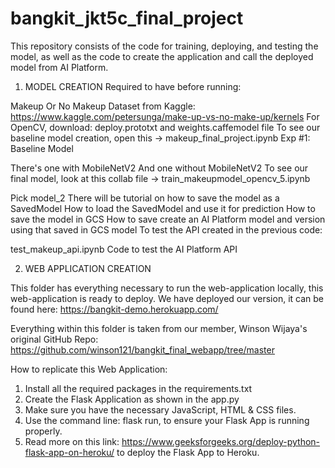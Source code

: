# bangkit_jkt5c_final_project

This repository consists of the code for training, deploying, and testing the model, as well as the code to create the application and call the deployed model from AI Platform. 

1. MODEL CREATION
Required to have before running:

Makeup Or No Makeup Dataset from Kaggle: https://www.kaggle.com/petersunga/make-up-vs-no-make-up/kernels
For OpenCV, download: deploy.prototxt and weights.caffemodel file
To see our baseline model creation, open this -> makeup_final_project.ipynb Exp #1: Baseline Model

There's one with MobileNetV2
And one without MobileNetV2
To see our final model, look at this collab file -> train_makeupmodel_opencv_5.ipynb

Pick model_2
There will be tutorial on how to save the model as a SavedModel
How to load the SavedModel and use it for prediction
How to save the model in GCS
How to save create an AI Platform model and version using that saved in GCS model
To test the API created in the previous code:

test_makeup_api.ipynb Code to test the AI Platform API

2. WEB APPLICATION CREATION

This folder has everything necessary to run the web-application locally, this web-application is ready to deploy.
We have deployed our version, it can be found here: https://bangkit-demo.herokuapp.com/

Everything within this folder is taken from our member, Winson Wijaya's original GitHub Repo: https://github.com/winson121/bangkit_final_webapp/tree/master

How to replicate this Web Application:
1. Install all the required packages in the requirements.txt
2. Create the Flask Application as shown in the app.py
3. Make sure you have the necessary JavaScript, HTML & CSS files.
4. Use the command line: flask run, to ensure your Flask App is running properly. 
5. Read more on this link: https://www.geeksforgeeks.org/deploy-python-flask-app-on-heroku/ to deploy the Flask App to Heroku.

